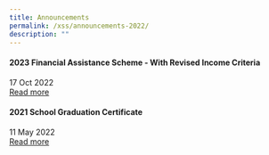 ```yaml
---
title: Announcements
permalink: /xss/announcements-2022/
description: ""
---
```

#### 2023 Financial Assistance Scheme - With Revised Income Criteria

17 Oct 2022 <br>
[Read more](/xss/announcements/2023-financial-assistance-scheme-with-revised-income-criteria)


#### 2021 School Graduation Certificate

11 May 2022 <br>
[Read more](/xss/announcements/2021-school-graduation-certificate)
